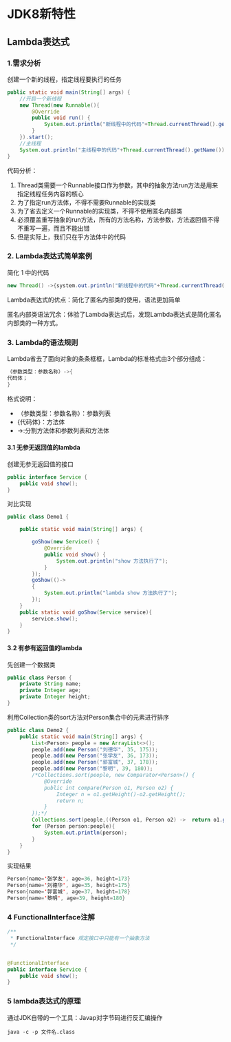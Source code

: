 # JDK8新特性

## Lambda表达式

### 1.需求分析

创建一个新的线程，指定线程要执行的任务

```java
public static void main(String[] args) {
    //开启一个新线程
    new Thread(new Runnable(){
        @Override
        public void run() {
            System.out.println("新线程中的代码"+Thread.currentThread().getName());
        }
    }).start();
    //主线程
    System.out.println("主线程中的代码"+Thread.currentThread().getName());
}
```

代码分析：

1. Thread类需要一个Runnable接口作为参数，其中的抽象方法run方法是用来指定线程任务内容的核心
2. 为了指定run方法体，不得不需要Runnable的实现类
3. 为了省去定义一个Runnable的实现类，不得不使用匿名内部类
4. 必须覆盖重写抽象的run方法，所有的方法名称，方法参数，方法返回值不得不重写一遍，而且不能出错
5. 但是实际上，我们只在乎方法体中的代码

### 2. Lambda表达式简单案例

简化 1 中的代码

```java
new Thread() ->{system.out.println("新线程中的代码"+Thread.currentThread().getName());}.start
```

Lambda表达式的优点：简化了匿名内部类的使用，语法更加简单

匿名内部类语法冗余：体验了Lambda表达式后，发现Lambda表达式是简化匿名内部类的一种方式。

### 3. Lambda的语法规则

Lambda省去了面向对象的条条框框，Lambda的标准格式由3个部分组成：

```java
（参数类型：参数名称）->{
代码体；
}
```

格式说明：

- （参数类型：参数名称）：参数列表
- {代码体}：方法体
- ->:分割方法体和参数列表和方法体

#### 3.1 无参无返回值的lambda

创建无参无返回值的接口

``` java
public interface Service {
    public void show();
}
```

对比实现

``` java 
public class Demo1 {

    public static void main(String[] args) {

        goShow(new Service() {
            @Override
            public void show() {
                System.out.println("show 方法执行了");
            }
        });
        goShow(()->
        {
            System.out.println("lambda show 方法执行了");
        });
    }
    public static void goShow(Service service){
        service.show();
    }
}
```

#### 3.2 有参有返回值的lambda

先创建一个数据类

``` java
public class Person {
    private String name;
    private Integer age;
    private Integer height;
}
```

利用Collection类的sort方法对Person集合中的元素进行排序

``` java
public class Demo2 {
    public static void main(String[] args) {
        List<Person> people = new ArrayList<>();
        people.add(new Person("刘德华", 35, 175));
        people.add(new Person("张学友", 36, 173));
        people.add(new Person("郭富城", 37, 178));
        people.add(new Person("黎明", 39, 180));
        /*Collections.sort(people, new Comparator<Person>() {
            @Override
            public int compare(Person o1, Person o2) {
                Integer n = o1.getHeight()-o2.getHeight();
                return n;
            }
        });*/
        Collections.sort(people,((Person o1, Person o2) ->  return o1.getHeight()-o2.getHeight()));
        for (Person person:people){
            System.out.println(person);
        }
    }
}
```

实现结果

``` java 
Person{name='张学友', age=36, height=173}
Person{name='刘德华', age=35, height=175}
Person{name='郭富城', age=37, height=178}
Person{name='黎明', age=39, height=180}
```

### 4 FunctionalInterface注解

```java
/**
 * FunctionalInterface 规定接口中只能有一个抽象方法
 */


@FunctionalInterface
public interface Service {
    public void show();
}

```

### 5 lambda表达式的原理

通过JDK自带的一个工具：Javap对字节码进行反汇编操作

```shell
java -c -p 文件名.class
```

